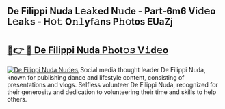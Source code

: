 ## De Filippi Nuda L𝚎a𝚔ed N𝚞𝚍e - Part-6m6 Vi𝚍𝚎o L𝚎a𝚔s - H𝚘𝚝 O𝚗𝚕yf𝚊ns P𝚑𝚘tos EUaZj

# <h2><a href="http://kfbk0ag.oniu.top/?m=De+Filippi+Nuda">🔗👉 🔴 De Filippi Nuda P𝚑ot𝚘𝚜 V𝚒d𝚎o</a></h2>

[![De Filippi Nuda Nu𝚍e𝚜](https://i.imgur.com/0qMVB7G.gif)](http://kfbk0ag.oniu.top/?m=De+Filippi+Nuda)
Social media thought leader De Filippi Nuda, known for publishing dance and lifestyle content, consisting of presentations and vlogs. Selfless volunteer De Filippi Nuda, recognized for their generosity and dedication to volunteering their time and skills to help others.  
